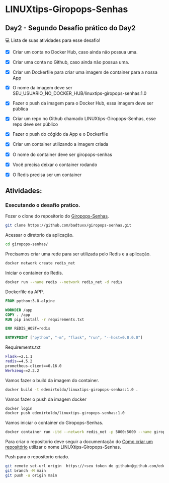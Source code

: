 # LINUXtips-Giropops-Senhas

## Day2 - Segundo Desafio prático do Day2

💻 Lista de suas atividades para esse desafio!
- [x] Criar um conta no Docker Hub, caso ainda não possua uma.
- [x] Criar uma conta no Github, caso ainda não possua uma.
- [x] Criar um Dockerfile para criar uma imagem de container para a nossa App
- [x] O nome da imagem deve ser SEU_USUARIO_NO_DOCKER_HUB/linuxtips-giropops-senhas:1.0
- [x] Fazer o push da imagem para o Docker Hub, essa imagem deve ser pública
- [x] Criar um repo no Github chamado LINUXtips-Giropops-Senhas, esse repo deve ser público
- [x] Fazer o push do cógido da App e o Dockerfile
- [x] Criar um container utilizando a imagem criada
- [x] O nome do container deve ser giropops-senhas
- [x] Você precisa deixar o container rodando
- [x] O Redis precisa ser um container


## Atividades:

### Executando o desafio pratico.

Fozer o clone do repositorio do [Giropops-Senhas](https://github.com/badtuxx/giropops-senhas).

```bash
git clone https://github.com/badtuxx/giropops-senhas.git
```

Acessar o diretorio da aplicação. 

```bash
cd giropops-senhas/
```

Precisamos criar uma rede para ser utilizada pelo Redis e a aplicação.

```bash
docker network create redis_net
```

Iniciar o container do Redis.

```bash
docker run --name redis --network redis_net -d redis
```

Dockerfile da APP.


```Dockerfile
FROM python:3.8-alpine

WORKDIR /app
COPY . /app
RUN pip install -r requirements.txt

ENV REDIS_HOST=redis

ENTRYPOINT ["python", "-m", "flask", "run", "--host=0.0.0.0"]
```

Requirements.txt

```bash
Flask==2.1.1
redis==4.5.2
prometheus-client==0.16.0
Werkzeug==2.2.2
```

Vamos fazer o build da imagem do container.

```bash
docker build -t edemirtoldo/linuxtips-giropops-senhas:1.0 .
```

Vamos fazer o push da imagem docker

```bash
docker login
docker push edemirtoldo/linuxtips-giropops-senhas:1.0
```
Vamos iniciar o container do Giropops-Senhas.

```bash
docker container run -itd --network redis_net -p 5000:5000 --name giropops-senhas edemirtoldo/linuxtips-giropops-senhas:1.0
```

Para criar o repositorio deve seguir a documentação do [Como criar um repositório](https://docs.github.com/pt/repositories/creating-and-managing-repositories/creating-a-new-repository) utilizar o nome LINUXtips-Giropops-Senhas.
 

Push para o repositorio criado. 

```bash
git remote set-url origin  https://<seu token do github>@github.com/edemirtoldo/LINUXtips-Giropops-Senhas.git
git branch -M main
git push -u origin main
```


